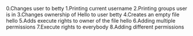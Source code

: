 0.Changes user to betty
1.Printing current username
2.Printing groups user is in
3.Changes ownership of Hello to user betty
4.Creates an empty file hello
5.Adds execute rights to owner of the file hello
6.Adding multiple permissions
7.Execute rights to everybody
8.Adding different permissions

